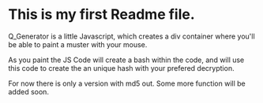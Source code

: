 <h1>This is my first Readme file.</h1>

Q_Generator is a little Javascript,
which creates a div container where you'll be able
to paint a muster with your mouse.

As you paint the JS Code will create a bash within
the code, and will use this code to create the an
unique hash with your prefered decryption.

For now there is only a version with md5 out.
Some more function will be added soon.


